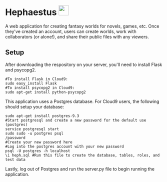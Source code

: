 Hephaestus <img src="https://i.gyazo.com/2947ce425f238815fff8617065b1a780.png" width=32 height=32>
===========================================

A web application for creating fantasy worlds for novels, games, etc. Once they've created an account,
users can create worlds, work with collaborators (or alone!), and share their public files with any viewers.

Setup
-----

After downloading the respository on your server, you'll need to install Flask and psycopg2.


    #To install Flask in Cloud9:
    sudo easy_install Flask
    #To install psycopg2 in Cloud9: 
    sudo apt-get install python-psycopg2
    
This application uses a Postgres database. For Cloud9 users, the following should setup your database:


    sudo apt-get install postgres-9.3
    #Start postgresql and create a new password for the default use (postgres)
    service postgresql start
    sudo sudo -u postgres psql
    /password
    #Create your new password here
    #Log into the postgres account with your new password
    psql -U postgres -h localhost
    \i heph.sql #Run this file to create the database, tables, roles, and test data

Lastly, log out of Postgres and run the server.py file to begin running the application.
